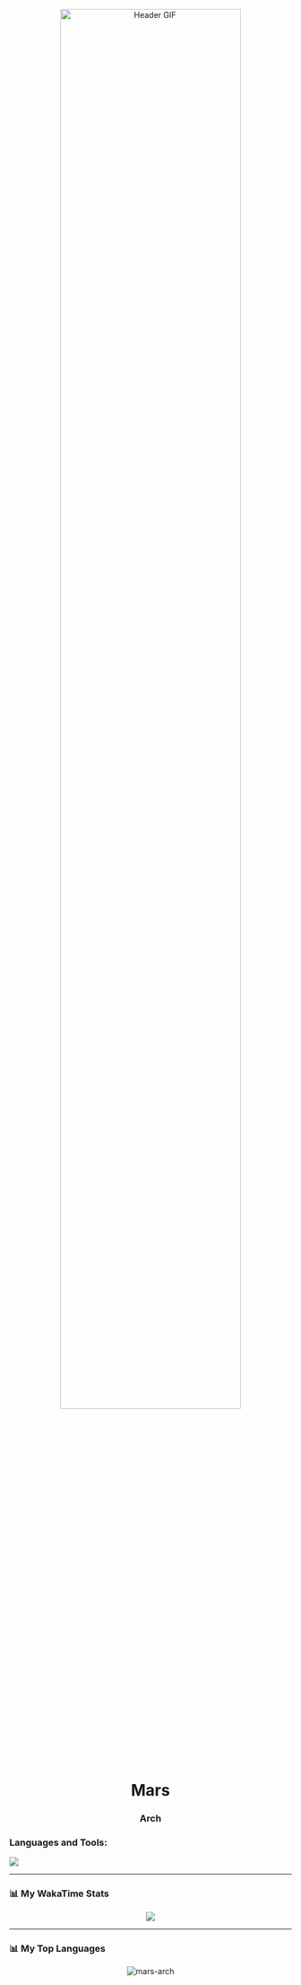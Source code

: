 <p align="center">
  <img src="https://raw.githubusercontent.com/MAZHARMIK/MAZHARMIK/main/GME-HEADER.gif" alt="Header GIF" width="80%">
</p>

<h1 align="center">Mars</h1>
<h3 align="center">Arch</h3>

### Languages and Tools:
<p align="left"> 
  <a href="https://skillicons.dev">
    <img src="https://skillicons.dev/icons?i=ts,py,bash,go,css,vscode,git,prisma&theme=dark" />
  </a>
</p>

---

### 📊 My WakaTime Stats

<p align="center">
  <!--START_SECTION:waka-->
  <img src="https://wakatime.com/share/@mars-arch/12345678-1234-1234-1234-123456789abc.svg" />
  <!--END_SECTION:waka-->
</p>

---

### 📊 My Top Languages
<p align="center">
  <img align="center" src="https://github-readme-stats.vercel.app/api/top-langs?username=mars-arch&show_icons=true&locale=en&layout=compact&theme=radical" alt="mars-arch" />
</p>


